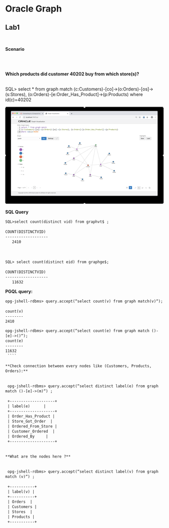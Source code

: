 
# Oracle Graph 

## Lab1

<br>

**Scenario**

<br>
<br>

 **Which products did customer 40202 buy from which store(s)?**
</br>
</br>
 


 
   SQL> select * from graph match (c:Customers)-[co]->(o:Orders)-[os]->(s:Stores), (o:Orders)-[e:Order_Has_Product]->(p:Products) where id(c)=40202
  
 
    
    
![](./images/IMG1.PNG)

**SQL Query**
   
    SQL>select count(distinct vid) from graphvt$ ;
    
    COUNT(DISTINCTVID)
    -------------------
       2410
 


    SQL> select count(distinct eid) from graphge$;

    COUNT(DISTINCTVID)
    -------------------
       11632

    
   

 **PGQL  query:**
 
 
    
    opg-jshell-rdbms> query.accept(“select count(v) from graph match(v)“);
    
    count(v) 
    --------
    2410
  
 
   ````
   opg-jshell-rdbms> query.accept(“select count(e) from graph match ()-[e]->()“);
 count(e) 
 --------
 11632
    ````
   
**Check connection between every nodes like (Customers, Products, Orders):**

  
    opg-jshell-rdbms> query.accept(“select distinct label(e) from graph match ()-[e]->(m)“) ;
    
    +--------------------+
    | label(e)      |
    +--------------------+
    | Order_Has_Product |
    | Store_Got_Order  |
    | Ordered_From_Store |
    | Customer_Ordered  |
    | Ordered_By     |
    +--------------------+


**What are the nodes here ?**

   
    opg-jshell-rdbms> query.accept(“select distinct label(v) from graph match (v)“) ; 
    
    +-----------+
    | label(v) |
    +-----------+
    | Orders  |
    | Customers |
    | Stores  |
    | Products |
    +-----------+



